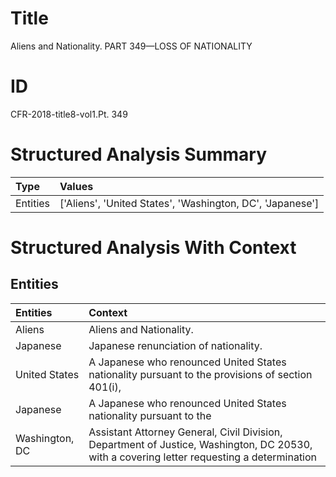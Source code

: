 # Title

 Aliens and Nationality. PART 349—LOSS OF NATIONALITY


# ID

 CFR-2018-title8-vol1.Pt. 349


# Structured Analysis Summary

| Type     | Values                                                    |
|:---------|:----------------------------------------------------------|
| Entities | ['Aliens', 'United States', 'Washington, DC', 'Japanese'] |


# Structured Analysis With Context

 


## Entities

| Entities       | Context                                                                                                                                    |
|:---------------|:-------------------------------------------------------------------------------------------------------------------------------------------|
| Aliens         | Aliens  and Nationality.                                                                                                                   |
| Japanese       | Japanese  renunciation of nationality.                                                                                                     |
| United States  | A Japanese who renounced  United States nationality pursuant to the provisions of section 401(i),                                          |
| Japanese       | A  Japanese who renounced United States nationality pursuant to the                                                                        |
| Washington, DC | Assistant Attorney General, Civil Division, Department of Justice, Washington, DC 20530, with a covering letter requesting a determination |


